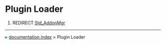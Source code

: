 # Plugin Loader
1.  REDIRECT [Std_AddonMgr](Std_AddonMgr.md)



---
![](images/Right_arrow.png) [documentation index](../README.md) > Plugin Loader
